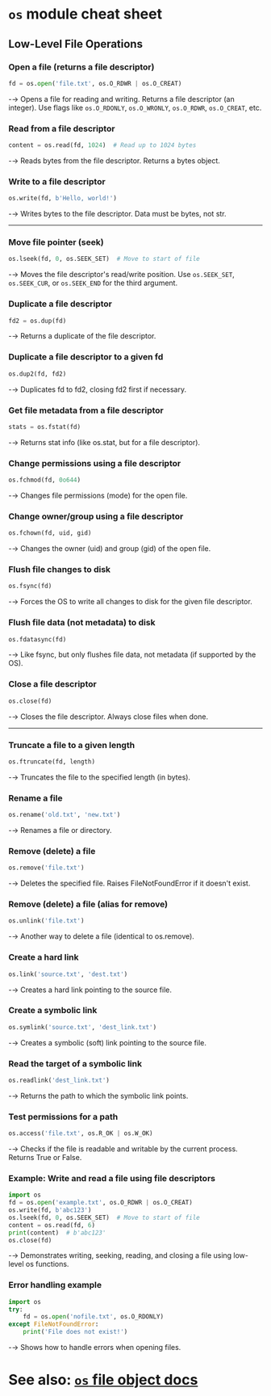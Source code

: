 # `os` module cheat sheet

## Low-Level File Operations

### Open a file (returns a file descriptor)
```python
fd = os.open('file.txt', os.O_RDWR | os.O_CREAT)
```
-→ Opens a file for reading and writing. Returns a file descriptor (an integer). Use flags like `os.O_RDONLY`, `os.O_WRONLY`, `os.O_RDWR`, `os.O_CREAT`, etc.

### Read from a file descriptor
```python
content = os.read(fd, 1024)  # Read up to 1024 bytes
```
-→ Reads bytes from the file descriptor. Returns a bytes object.

### Write to a file descriptor
```python
os.write(fd, b'Hello, world!')
```
-→ Writes bytes to the file descriptor. Data must be bytes, not str.

---

### Move file pointer (seek)
```python
os.lseek(fd, 0, os.SEEK_SET)  # Move to start of file
```
-→ Moves the file descriptor's read/write position. Use `os.SEEK_SET`, `os.SEEK_CUR`, or `os.SEEK_END` for the third argument.

### Duplicate a file descriptor
```python
fd2 = os.dup(fd)
```
-→ Returns a duplicate of the file descriptor.

### Duplicate a file descriptor to a given fd
```python
os.dup2(fd, fd2)
```
-→ Duplicates fd to fd2, closing fd2 first if necessary.

### Get file metadata from a file descriptor
```python
stats = os.fstat(fd)
```
-→ Returns stat info (like os.stat, but for a file descriptor).

### Change permissions using a file descriptor
```python
os.fchmod(fd, 0o644)
```
-→ Changes file permissions (mode) for the open file.

### Change owner/group using a file descriptor
```python
os.fchown(fd, uid, gid)
```
-→ Changes the owner (uid) and group (gid) of the open file.

### Flush file changes to disk
```python
os.fsync(fd)
```
-→ Forces the OS to write all changes to disk for the given file descriptor.

### Flush file data (not metadata) to disk
```python
os.fdatasync(fd)
```
-→ Like fsync, but only flushes file data, not metadata (if supported by the OS).

### Close a file descriptor
```python
os.close(fd)
```
-→ Closes the file descriptor. Always close files when done.

---

### Truncate a file to a given length
```python
os.ftruncate(fd, length)
```
-→ Truncates the file to the specified length (in bytes).

### Rename a file
```python
os.rename('old.txt', 'new.txt')
```
-→ Renames a file or directory.

### Remove (delete) a file
```python
os.remove('file.txt')
```
-→ Deletes the specified file. Raises FileNotFoundError if it doesn't exist.

### Remove (delete) a file (alias for remove)
```python
os.unlink('file.txt')
```
-→ Another way to delete a file (identical to os.remove).

### Create a hard link
```python
os.link('source.txt', 'dest.txt')
```
-→ Creates a hard link pointing to the source file.

### Create a symbolic link
```python
os.symlink('source.txt', 'dest_link.txt')
```
-→ Creates a symbolic (soft) link pointing to the source file.

### Read the target of a symbolic link
```python
os.readlink('dest_link.txt')
```
-→ Returns the path to which the symbolic link points.

### Test permissions for a path
```python
os.access('file.txt', os.R_OK | os.W_OK)
```
-→ Checks if the file is readable and writable by the current process. Returns True or False.

### Example: Write and read a file using file descriptors
```python
import os
fd = os.open('example.txt', os.O_RDWR | os.O_CREAT)
os.write(fd, b'abc123')
os.lseek(fd, 0, os.SEEK_SET)  # Move to start of file
content = os.read(fd, 6)
print(content)  # b'abc123'
os.close(fd)
```
-→ Demonstrates writing, seeking, reading, and closing a file using low-level os functions.

### Error handling example
```python
import os
try:
    fd = os.open('nofile.txt', os.O_RDONLY)
except FileNotFoundError:
    print('File does not exist!')
```
-→ Shows how to handle errors when opening files.

# See also: [`os` file object docs](https://docs.python.org/3/library/os.html#os-file-objects)
